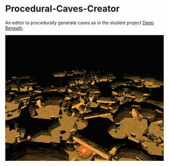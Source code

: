 # Procedural-Caves-Creator
An editor to procedurally generate caves as in the student project [Deep Beneath](https://gamejolt.com/games/DeepBeneath/413693).

![](Procedural%20Caves%20Creator/Photoshop/Sequence%2002_2.gif)
